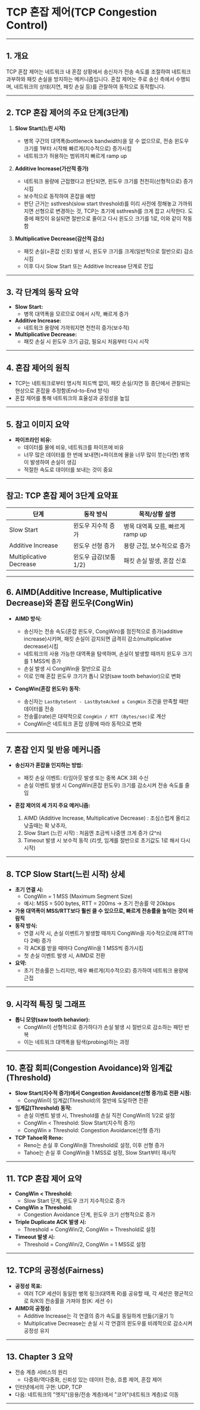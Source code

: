 # TCP 혼잡 제어(TCP Congestion Control)

---

## 1. 개요

TCP 혼잡 제어는 네트워크 내 혼잡 상황에서 송신자가 전송 속도를 조절하여 네트워크 과부하와 패킷 손실을 방지하는 메커니즘입니다. 혼잡 제어는 주로 송신 측에서 수행되며, 네트워크의 상태(지연, 패킷 손실 등)를 관찰하여 동적으로 동작합니다.

---

## 2. TCP 혼잡 제어의 주요 단계(3단계)

1. **Slow Start(느린 시작)**
   - 병목 구간의 대역폭(bottleneck bandwidth)을 알 수 없으므로, 전송 윈도우 크기를 1부터 시작해 빠르게(지수적으로) 증가시킴
   - 네트워크가 허용하는 범위까지 빠르게 ramp up

2. **Additive Increase(가산적 증가)**
   - 네트워크 용량에 근접했다고 판단되면, 윈도우 크기를 천천히(선형적으로) 증가시킴
   - 보수적으로 동작하여 혼잡을 예방
   - 판단 근거는 ssthresh(slow start threshold)를 미리 사전에 정해놓고 가까워지면 선형으로 변경하는 것,
     TCP는 초기에 ssthresh를 크게 잡고 시작한다. 도중에 패킷이 유실되면 절반으로 줄이고 다시 윈도으 크기를 1로, 이와 같이 작동함

3. **Multiplicative Decrease(감산적 감소)**
   - 패킷 손실(=혼잡 신호) 발생 시, 윈도우 크기를 크게(일반적으로 절반으로) 감소시킴
   - 이후 다시 Slow Start 또는 Additive Increase 단계로 진입

---

## 3. 각 단계의 동작 요약

- **Slow Start:**
  - 병목 대역폭을 모르므로 0에서 시작, 빠르게 증가
- **Additive Increase:**
  - 네트워크 용량에 가까워지면 천천히 증가(보수적)
- **Multiplicative Decrease:**
  - 패킷 손실 시 윈도우 크기 급감, 필요시 처음부터 다시 시작

---

## 4. 혼잡 제어의 원칙

- TCP는 네트워크로부터 명시적 피드백 없이, 패킷 손실/지연 등 종단에서 관찰되는 현상으로 혼잡을 추정함(End-to-End 방식)
- 혼잡 제어를 통해 네트워크의 효율성과 공정성을 높임

---

## 5. 참고 이미지 요약

- **파이프라인 비유:**
  - 데이터를 물에 비유, 네트워크를 파이프에 비유
  - 너무 많은 데이터를 한 번에 보내면(=파이프에 물을 너무 많이 붓는다면) 병목이 발생하여 손실이 생김
  - 적절한 속도로 데이터를 보내는 것이 중요

---

## 참고: TCP 혼잡 제어 3단계 요약표

| 단계                  | 동작 방식                | 목적/상황 설명                       |
|---------------------|----------------------|-----------------------------------|
| Slow Start          | 윈도우 지수적 증가         | 병목 대역폭 모름, 빠르게 ramp up      |
| Additive Increase   | 윈도우 선형 증가           | 용량 근접, 보수적으로 증가           |
| Multiplicative Decrease | 윈도우 급감(보통 1/2)   | 패킷 손실 발생, 혼잡 신호            |

---

## 6. AIMD(Additive Increase, Multiplicative Decrease)와 혼잡 윈도우(CongWin)

- **AIMD 방식:**
  - 송신자는 전송 속도(혼잡 윈도우, CongWin)를 점진적으로 증가(additive increase)시키며, 패킷 손실이 감지되면 급격히 감소(multiplicative decrease)시킴
  - 네트워크의 사용 가능한 대역폭을 탐색하며, 손실이 발생할 때까지 윈도우 크기를 1 MSS씩 증가
  - 손실 발생 시 CongWin을 절반으로 감소
  - 이로 인해 혼잡 윈도우 크기가 톱니 모양(saw tooth behavior)으로 변화

- **CongWin(혼잡 윈도우) 동작:**
  - 송신자는 `LastByteSent - LastByteAcked ≤ CongWin` 조건을 만족할 때만 데이터를 전송
  - 전송률(rate)은 대략적으로 `CongWin / RTT (Bytes/sec)`로 계산
  - CongWin은 네트워크 혼잡 상황에 따라 동적으로 변화

---

## 7. 혼잡 인지 및 반응 메커니즘

- **송신자가 혼잡을 인지하는 방법:**
  - 패킷 손실 이벤트: 타임아웃 발생 또는 중복 ACK 3회 수신
  - 손실 이벤트 발생 시 CongWin(혼잡 윈도우) 크기를 감소시켜 전송 속도를 줄임

- **혼잡 제어의 세 가지 주요 메커니즘:**
  1. AIMD (Additive Increase, Multiplicative Decrease) : 조심스럽게 올리고 낮출때는 확 낮추자,
  2. Slow Start (느린 시작) : 처음엔 조금씩 나중엔 크게 증가 (2^n)
  3. Timeout 발생 시 보수적 동작 (리셋, 임계를 절반으로 초기값도 1로 해서 다시 시작)

---

## 8. TCP Slow Start(느린 시작) 상세

- **초기 연결 시:**
  - CongWin = 1 MSS (Maximum Segment Size)
  - 예시: MSS = 500 bytes, RTT = 200ms → 초기 전송률 약 20kbps
- **가용 대역폭이 MSS/RTT보다 훨씬 클 수 있으므로, 빠르게 전송률을 높이는 것이 바람직**
- **동작 방식:**
  - 연결 시작 시, 손실 이벤트가 발생할 때까지 CongWin을 지수적으로(매 RTT마다 2배) 증가
  - 각 ACK를 받을 때마다 CongWin을 1 MSS씩 증가시킴
  - 첫 손실 이벤트 발생 시, AIMD로 전환
- **요약:**
  - 초기 전송률은 느리지만, 매우 빠르게(지수적으로) 증가하여 네트워크 용량에 근접

---

## 9. 시각적 특징 및 그래프

- **톱니 모양(saw tooth behavior):**
  - CongWin이 선형적으로 증가하다가 손실 발생 시 절반으로 감소하는 패턴 반복
  - 이는 네트워크 대역폭을 탐색(probing)하는 과정

---

## 10. 혼잡 회피(Congestion Avoidance)와 임계값(Threshold)

- **Slow Start(지수적 증가)에서 Congestion Avoidance(선형 증가)로 전환 시점:**
  - CongWin이 임계값(Threshold)의 절반에 도달하면 전환
- **임계값(Threshold) 동작:**
  - 손실 이벤트 발생 시, Threshold를 손실 직전 CongWin의 1/2로 설정
  - CongWin < Threshold: Slow Start(지수적 증가)
  - CongWin ≥ Threshold: Congestion Avoidance(선형 증가)
- **TCP Tahoe와 Reno:**
  - Reno는 손실 후 CongWin을 Threshold로 설정, 이후 선형 증가
  - Tahoe는 손실 후 CongWin을 1 MSS로 설정, Slow Start부터 재시작

---

## 11. TCP 혼잡 제어 요약

- **CongWin < Threshold:**
  - Slow Start 단계, 윈도우 크기 지수적으로 증가
- **CongWin ≥ Threshold:**
  - Congestion Avoidance 단계, 윈도우 크기 선형적으로 증가
- **Triple Duplicate ACK 발생 시:**
  - Threshold = CongWin/2, CongWin = Threshold로 설정
- **Timeout 발생 시:**
  - Threshold = CongWin/2, CongWin = 1 MSS로 설정

---

## 12. TCP의 공정성(Fairness)

- **공정성 목표:**
  - 여러 TCP 세션이 동일한 병목 링크(대역폭 R)를 공유할 때, 각 세션은 평균적으로 R/K의 전송률을 가져야 함(K: 세션 수)
- **AIMD의 공정성:**
  - Additive Increase는 각 연결의 증가 속도를 동일하게 만듦(기울기 1)
  - Multiplicative Decrease는 손실 시 각 연결의 윈도우를 비례적으로 감소시켜 공정성 유지

---

## 13. Chapter 3 요약

- 전송 계층 서비스의 원리
  - 다중화/역다중화, 신뢰성 있는 데이터 전송, 흐름 제어, 혼잡 제어
- 인터넷에서의 구현: UDP, TCP
- 다음: 네트워크의 "엣지"(응용/전송 계층)에서 "코어"(네트워크 계층)로 이동

---
